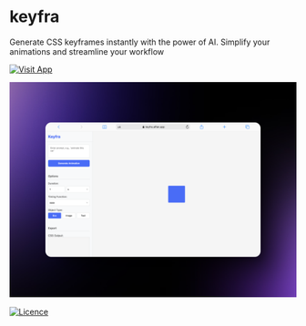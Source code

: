 # keyfra
Generate CSS keyframes instantly with the power of AI. Simplify your animations and streamline your workflow


[![Visit App](https://img.shields.io/badge/visit%20app-52b5f7?style=for-the-badge&logoColor=white)](https://keyfra.alfian.app/)

![Keyfra Logo](./screenshoot.png)

[![Licence](https://img.shields.io/github/license/fnzip/keyfra?style=for-the-badge)](./LICENSE)